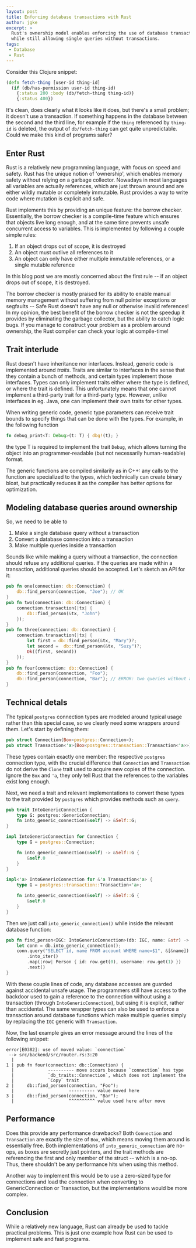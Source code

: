```yaml
---
layout: post
title: Enforcing database transactions with Rust
author: jgke
excerpt: >
  Rust's ownership model enables enforcing the use of database transactions,
  while still allowing single queries without transactions.
tags:
 - Database
 - Rust
---
```


Consider this Clojure snippet:

```clojure
(defn fetch-thing [user-id thing-id]
  (if (db/has-permission user-id thing-id)
    {:status 200 :body (db/fetch-thing thing-id)}
    {:status 400})
```

It's clean, does clearly what it looks like it does, but there's a small
problem; it doesn't use a transaction. If something happens in the database
between the second and the third line, for example if the `thing` referenced by
`thing-id` is deleted, the output of `db/fetch-thing` can get quite
unpredictable. Could we make this kind of programs safer?

## Enter Rust

Rust is a relatively new programming language, with focus on speed and safety.
Rust has the unique notion of 'ownership', which enables memory safety without
relying on a garbage collector. Nowadays in most languages all variables are
actually references, which are just thrown around and are either wildly mutable
or completely immutable. Rust provides a way to write code where mutation is
explicit and safe.

Rust implements this by providing an unique feature: the borrow checker.
Essentially, the borrow checker is a compile-time feature which ensures that
objects live long enough, and at the same time prevents unsafe concurrent access
to variables. This is implemented by following a couple simple rules:

1. If an object drops out of scope, it is destroyed
2. An object must outlive all references to it
3. An object can only have either multiple immutable references, or a single mutable reference

In this blog post we are mostly concerned about the first rule -- if an object
drops out of scope, it is destroyed.

The borrow checker is mostly praised for its ability to enable manual memory
management without suffering from null pointer exceptions or segfaults -- Safe
Rust doesn't have any null or otherwise invalid references! In my opinion, the
best benefit of the borrow checker is not the speedup it provides by
eliminating the garbage collector, but the ability to catch logic bugs. If you
manage to construct your problem as a problem around ownership, the Rust
compiler can check your logic at compile-time!

## Trait interlude

Rust doesn't have inheritance nor interfaces. Instead, generic code is
implemented around *traits*. Traits are similar to interfaces in the sense that
they contain a bunch of methods, and certain types implement those interfaces.
Types can only implement traits either where the type is defined, or where the
trait is defined. This unfortunately means that one cannot implement a
third-party trait for a third-party type. However, unlike interfaces in eg.
Java, one can implement their own traits for other types.

When writing generic code, generic type parameters can receive trait bounds to
specify things that can be done with the types. For example, in the following
function

```rust
fn debug_print<T: Debug>(t: T) { dbg!(t); }
```

the type T is required to implement the trait `Debug`, which allows turning the
object into an programmer-readable (but not necessarily human-readable) format.

The generic functions are compiled similarily as in C++: any calls to the
function are specialized to the types, which technically can create binary
bloat, but practically reduces it as the compiler has better options for
optimization.

## Modeling database queries around ownership

So, we need to be able to
1. Make a single database query without a transaction
2. Convert a database connection into a transaction
3. Make multiple queries inside a transaction

Sounds like while making a query without a transaction, the connection should
refuse any additional queries. If the queries are made within a transaction,
additional queries should be accepted. Let's sketch an API for it:

```rust
pub fn one(connection: db::Connection) {
    db::find_person(connection, "Joe"); // OK
}
pub fn two(connection: db::Connection) {
    connection.transaction(|tx| {
        db::find_person(&tx, "John")
    });
}
pub fn three(connection: db::Connection) {
    connection.transaction(|tx| {
        let first = db::find_person(&tx, "Mary")?;
        let second =  db::find_person(&tx, "Suzy")?;
        Ok((first, second))
    });
}
pub fn four(connection: db::Connection) {
    db::find_person(connection, "Foo");
    db::find_person(connection, "Bar"); // ERROR: two queries without a transaction
}
```

## Technical detals

The typical `postgres` connection types are modeled around typical usage rather
than this special case, so we clearly need some wrappers around them. Let's
start by defining them:

```rust
pub struct Connection(Box<postgres::Connection>);
pub struct Transaction<'a>(Box<postgres::transaction::Transaction<'a>>);
```

These types contain exactly one member: the respective `postgres` connection
type, with the crucial difference that `Connection` and `Transaction` do not
derive the `Clone` trait used to acquire new copies of the connection. Ignore
the `Box` and `'a`, they only tell Rust that the references to the variables
exist long enough.

Next, we need a trait and relevant implementations to convert these types to
the trait provided by `postgres` which provides methods such as `query`.

```rust
pub trait IntoGenericConnection {
    type G: postgres::GenericConnection;
    fn into_generic_connection(&self) -> &Self::G;
}

impl IntoGenericConnection for Connection {
    type G = postgres::Connection;

    fn into_generic_connection(&self) -> &Self::G {
        &self.0
    }
}

impl<'a> IntoGenericConnection for &'a Transaction<'a> {
    type G = postgres::transaction::Transaction<'a>;

    fn into_generic_connection(&self) -> &Self::G {
        &self.0
    }
}
```

Then we just call `into_generic_connection()` while inside the relevant
database function:

```rust
pub fn find_person<IGC: IntoGenericConnection>(db: IGC, name: &str) -> Option<Person> {
    let conn = db.into_generic_connection();
    conn.query("SELECT id, name FROM account WHERE name=$1", &[&name]).unwrap()
        .into_iter()
        .map(|row| Person { id: row.get(0), username: row.get(1) })
        .next()
}
```

With these couple lines of code, any database accesses are guarded against
accidental unsafe usage. The programmers still have access to the backdoor used
to gain a reference to the connection without using a transaction (through
`IntoGenericConnection`), but using it is explicit, rather than accidental. The
same wrapper types can also be used to enforce a transaction around database
functions which make multiple queries simply by replacing the `IGC` generic
with `Transaction`.

Now, the last example gives an error message around the lines of the following
snippet:

```text
error[E0382]: use of moved value: `connection`
 --> src/backend/src/router.rs:3:20
  |
1 | pub fn four(connection: db::Connection) {
  |             ---------- move occurs because `connection` has type
  |             `db_traits::Connection`, which does not implement the
  |             `Copy` trait
2 |     db::find_person(connection, "Foo");
  |                     ---------- value moved here
3 |     db::find_person(connection, "Bar");
  |                     ^^^^^^^^^^ value used here after move
```

## Performance

Does this provide any performance drawbacks? Both `Connection` and
`Transaction` are exactly the size of `Box`, which means moving them around is
essentially free. Both implementations of `into_generic_connection` are no-ops,
as boxes are secretly just pointers, and the trait methods are referencing the
first and only member of the struct -- which is a no-op. Thus, there shouldn't
be any performance hits when using this method.

Another way to implement this would be to use a zero-sized type for connections
and load the connection when converting to GenericConnection or Transaction,
but the implementations would be more complex.

## Conclusion

While a relatively new language, Rust can already be used to tackle practical
problems. This is just one example how Rust can be used to implement safe and
fast programs.
